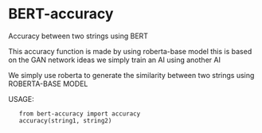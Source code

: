 # BERT-accuracy
Accuracy between two strings using BERT

This accuracy function is made by using roberta-base model
this is based on the GAN network ideas we simply train an AI using another AI

We simply use roberta to generate the similarity between two strings using ROBERTA-BASE MODEL
  
USAGE:
```
   from bert-accuracy import accuracy
   accuracy(string1, string2)
```
